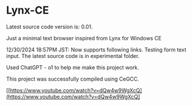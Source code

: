 # Lynx-CE
Latest source code version is: 0.01.

Just a minimal text browser inspired from Lynx for Windows CE

12/30/2024 18:57PM JST: Now supports following links. Testing form text input. The latest source code is in experimental folder.

Used ChatGPT - o1 to help me make this project work.

This project was successfully compiled using CeGCC.

[[https://www.youtube.com/watch?v=dQw4w9WgXcQ](https://www.youtube.com/watch?v=dQw4w9WgXcQ]

